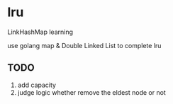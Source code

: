 # lru
LinkHashMap learning  

use golang map & Double Linked List to complete lru

## TODO
1. add capacity
2. judge logic whether  remove the eldest node or not